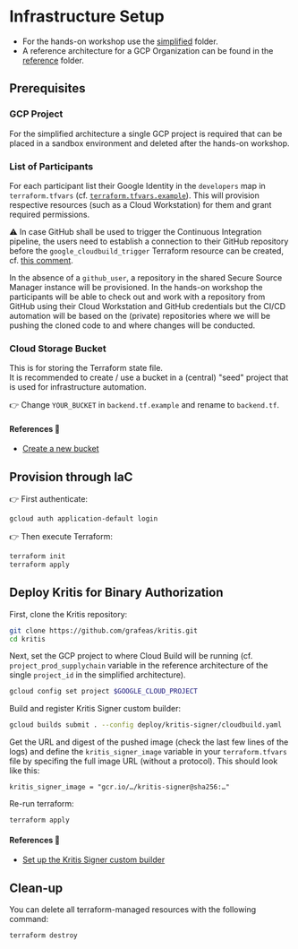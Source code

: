 # Infrastructure Setup

- For the hands-on workshop use the [simplified](simplified/) folder.
- A reference architecture for a GCP Organization can be found in the [reference](reference/) folder.

## Prerequisites

### GCP Project

For the simplified architecture a single GCP project is required that can be placed in a sandbox environment and deleted after the hands-on workshop.

### List of Participants

For each participant list their Google Identity in the `developers` map in `terraform.tfvars` (cf. [`terraform.tfvars.example`](./simplified/terraform.tfvars.example)).
This will provision respective resources (such as a Cloud Workstation) for them and grant required permissions.

⚠️ In case GitHub shall be used to trigger the Continuous Integration pipeline, the users need to establish a connection to their GitHub repository before the `google_cloudbuild_trigger` Terraform resource can be created, cf. [this comment](./simplified/team/apps.tf#L15).

In the absence of a `github_user`, a repository in the shared Secure Source Manager instance will be provisioned.
In the hands-on workshop the participants will be able to check out and work with a repository from GitHub using their Cloud Workstation and GitHub credentials but the CI/CD automation will be based on the (private) repositories where we will be pushing the cloned code to and where changes will be conducted.

### Cloud Storage Bucket

This is for storing the Terraform state file.  
It is recommended to create / use a bucket in a (central) "seed" project that is used for infrastructure automation.  

👉 Change `YOUR_BUCKET` in `backend.tf.example` and rename to `backend.tf`.

#### References 🔗

- [Create a new bucket](https://cloud.google.com/storage/docs/creating-buckets#create_a_new_bucket)

## Provision through IaC

👉 First authenticate:

```sh
gcloud auth application-default login
```

👉 Then execute Terraform:

```sh
terraform init
terraform apply
```

## Deploy Kritis for Binary Authorization

First, clone the Kritis repository:

```sh
git clone https://github.com/grafeas/kritis.git
cd kritis
```

Next, set the GCP project to where Cloud Build will be running (cf. `project_prod_supplychain` variable in the reference architecture of the single `project_id` in the simplified architecture).

```sh
gcloud config set project $GOOGLE_CLOUD_PROJECT
```

Build and register Kritis Signer custom builder:

```sh
gcloud builds submit . --config deploy/kritis-signer/cloudbuild.yaml
```

Get the URL and digest of the pushed image (check the last few lines of the logs) and define the `kritis_signer_image` variable in your `terraform.tfvars` file by specifing the full image URL (without a protocol). This should look like this:

```
kritis_signer_image = "gcr.io/…/kritis-signer@sha256:…"
```

Re-run terraform:
```
terraform apply
```

#### References 🔗

- [Set up the Kritis Signer custom builder](https://cloud.google.com/binary-authorization/docs/creating-attestations-kritis#set_up_the_kritis_signer_custom_builder)


## Clean-up

You can delete all terraform-managed resources with the following command:

```sh
terraform destroy
```
